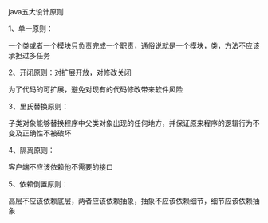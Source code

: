 java五大设计原则

1、单一原则：

一个类或者一个模块只负责完成一个职责，通俗说就是一个模块，类，方法不应该承担过多任务

2、开闭原则：对扩展开放，对修改关闭

为了代码的可扩展，避免对现有的代码修改带来软件风险

3、里氏替换原则：

子类对象能够替换程序中父类对象出现的任何地方，并保证原来程序的逻辑行为不变及正确性不被破坏

4、隔离原则：

客户端不应该依赖他不需要的接口

5、依赖倒置原则：

高层不应该依赖底层，两者应该依赖抽象，抽象不应该依赖细节，细节应该依赖抽象

